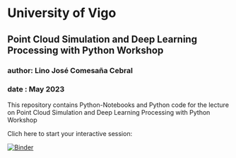 # University of Vigo
## Point Cloud Simulation and Deep Learning Processing with Python Workshop
### author: Lino José Comesaña Cebral
### date  : May 2023

This repository contains Python-Notebooks and Python code for the lecture on Point Cloud Simulation and Deep Learning Processing with Python Workshop

Clich here to start your interactive session:

[![Binder](https://mybinder.org/badge_logo.svg)](https://mybinder.org/v2/gh/jahernando/USC-TA/master)
